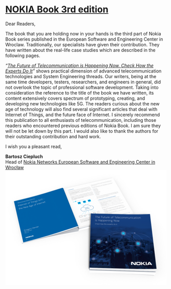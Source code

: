 [NOKIA Book 3rd edition](https://github.com/nokia-wroclaw/nokia-book/raw/master/03/NOKIA_Book_3rd_Edition.pdf)
========================

Dear Readers,

The book that you are holding now in your hands is the third part
of Nokia Book series published in the European Software and
Engineering Center in Wroclaw. Traditionally, our specialists have
given their contribution. They have written about the real-life case
studies which are described in the following pages.

*“[The Future of Telecommunication is Happening Now. Check How the Experts Do It](https://github.com/nokia-wroclaw/nokia-book/raw/master/03/NOKIA_Book_3rd_Edition.pdf)”*
shows practical dimension of advanced telecommunication technologies and System Engineering
threads. Our writers, being at the same time developers, testers, researchers, and engineers
in general, did not overlook the topic of professional software development.
Taking into consideration the reference to the title of the book we have written, its content
extensively covers spectrum of prototyping, creating, and developing new technologies like
5G. The readers curious about the new age of technology will also find several significant
articles that deal with Internet of Things, and the future face of Internet.
I sincerely recommend this publication to all enthusiasts of telecommunication, including
those readers who encountered previous editions of Nokia Book. I am sure they will not be
let down by this part. I would also like to thank the authors for their outstanding contribution
and hard work.

I wish you a pleasant read,

**Bartosz Ciepluch**  
Head of [Nokia Networks European Software and Engineering Center in Wrocław](http://nokiawroclaw.pl/)
![Titlepage](img/nb3_2.png)
